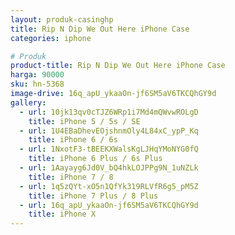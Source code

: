 ```yaml
---
layout: produk-casinghp
title: Rip N Dip We Out Here iPhone Case
categories: iphone

# Produk
product-title: Rip N Dip We Out Here iPhone Case
harga: 90000
sku: hn-5368
image-drive: 16q_apU_ykaaOn-jf6SM5aV6TKCQhGY9d
gallery:
  - url: 10jk13qv0cTJZ6WRp1i7Md4mQWvwROLgD
    title: iPhone 5 / 5s / SE
  - url: 1U4EBaDhevEOjshnmOly4L84xC_ypP_Kq
    title: iPhone 6 / 6s
  - url: 1NxotF3-tBEEKXWalsKgLJHqYMoNYG0fQ
    title: iPhone 6 Plus / 6s Plus
  - url: 1Aayayg6Jd0V_bQ4hkLOJPPg9N_1uNZLk
    title: iPhone 7 / 8
  - url: 1q5zQYt-xO5n1QfYk319RLVfR6g5_pM5Z
    title: iPhone 7 Plus / 8 Plus
  - url: 16q_apU_ykaaOn-jf6SM5aV6TKCQhGY9d
    title: iPhone X
---
```

